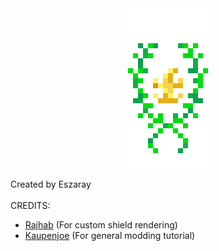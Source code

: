 <div align="center">
    <img src="./src/main/resources/imperium.png" alt="LOGO">
</div>

Created by Eszaray <br/>
<br/>
CREDITS:
- [Rajhab](https://github.com/Rajhab/More-Vanilla-Shields-Forge) (For custom shield rendering)
- [Kaupenjoe](https://www.youtube.com/watch?v=yG-oJPR_40w&list=PLKGarocXCE1G6CQOoiYdMVx-E1d9F_itF&index=1) (For general modding tutorial)<br/>
